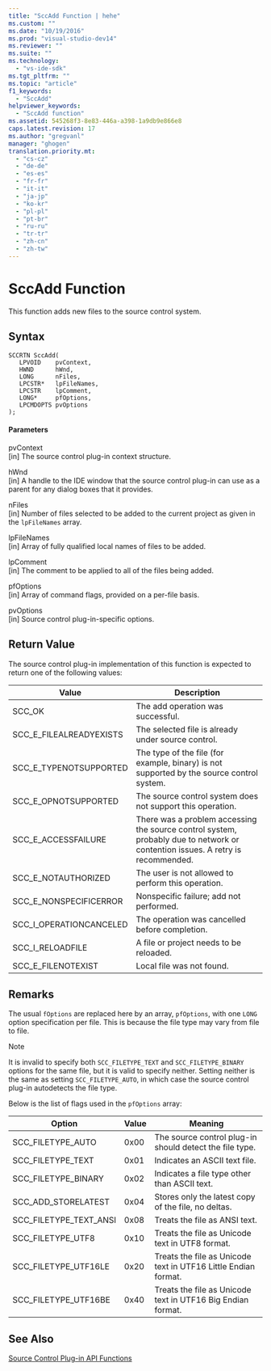```yaml
---
title: "SccAdd Function | hehe"
ms.custom: ""
ms.date: "10/19/2016"
ms.prod: "visual-studio-dev14"
ms.reviewer: ""
ms.suite: ""
ms.technology: 
  - "vs-ide-sdk"
ms.tgt_pltfrm: ""
ms.topic: "article"
f1_keywords: 
  - "SccAdd"
helpviewer_keywords: 
  - "SccAdd function"
ms.assetid: 545268f3-8e83-446a-a398-1a9db9e866e8
caps.latest.revision: 17
ms.author: "gregvanl"
manager: "ghogen"
translation.priority.mt: 
  - "cs-cz"
  - "de-de"
  - "es-es"
  - "fr-fr"
  - "it-it"
  - "ja-jp"
  - "ko-kr"
  - "pl-pl"
  - "pt-br"
  - "ru-ru"
  - "tr-tr"
  - "zh-cn"
  - "zh-tw"
---
```

# SccAdd Function
This function adds new files to the source control system.  
  
## Syntax  
  
```cpp#  
SCCRTN SccAdd(  
   LPVOID    pvContext,  
   HWND      hWnd,  
   LONG      nFiles,  
   LPCSTR*   lpFileNames,  
   LPCSTR    lpComment,  
   LONG*     pfOptions,  
   LPCMDOPTS pvOptions  
);  
```  
  
#### Parameters  
 pvContext  
 [in] The source control plug-in context structure.  
  
 hWnd  
 [in] A handle to the IDE window that the source control plug-in can use as a parent for any dialog boxes that it provides.  
  
 nFiles  
 [in] Number of files selected to be added to the current project as given in the `lpFileNames` array.  
  
 lpFileNames  
 [in] Array of fully qualified local names of files to be added.  
  
 lpComment  
 [in] The comment to be applied to all of the files being added.  
  
 pfOptions  
 [in] Array of command flags, provided on a per-file basis.  
  
 pvOptions  
 [in] Source control plug-in-specific options.  
  
## Return Value  
 The source control plug-in implementation of this function is expected to return one of the following values:  
  
|Value|Description|  
|-----------|-----------------|  
|SCC_OK|The add operation was successful.|  
|SCC_E_FILEALREADYEXISTS|The selected file is already under source control.|  
|SCC_E_TYPENOTSUPPORTED|The type of the file (for example, binary) is not supported by the source control system.|  
|SCC_E_OPNOTSUPPORTED|The source control system does not support this operation.|  
|SCC_E_ACCESSFAILURE|There was a problem accessing the source control system, probably due to network or contention issues. A retry is recommended.|  
|SCC_E_NOTAUTHORIZED|The user is not allowed to perform this operation.|  
|SCC_E_NONSPECIFICERROR|Nonspecific failure; add not performed.|  
|SCC_I_OPERATIONCANCELED|The operation was cancelled before completion.|  
|SCC_I_RELOADFILE|A file or project needs to be reloaded.|  
|SCC_E_FILENOTEXIST|Local file was not found.|  
  
## Remarks  
 The usual `fOptions` are replaced here by an array, `pfOptions`, with one `LONG` option specification per file. This is because the file type may vary from file to file.  
  
> [!NOTE]
>  It is invalid to specify both `SCC_FILETYPE_TEXT` and `SCC_FILETYPE_BINARY` options for the same file, but it is valid to specify neither. Setting neither is the same as setting `SCC_FILETYPE_AUTO`, in which case the source control plug-in autodetects the file type.  
  
 Below is the list of flags used in the `pfOptions` array:  
  
|Option|Value|Meaning|  
|------------|-----------|-------------|  
|SCC_FILETYPE_AUTO|0x00|The source control plug-in should detect the file type.|  
|SCC_FILETYPE_TEXT|0x01|Indicates an ASCII text file.|  
|SCC_FILETYPE_BINARY|0x02|Indicates a file type other than ASCII text.|  
|SCC_ADD_STORELATEST|0x04|Stores only the latest copy of the file, no deltas.|  
|SCC_FILETYPE_TEXT_ANSI|0x08|Treats the file as ANSI text.|  
|SCC_FILETYPE_UTF8|0x10|Treats the file as Unicode text in UTF8 format.|  
|SCC_FILETYPE_UTF16LE|0x20|Treats the file as Unicode text in UTF16 Little Endian format.|  
|SCC_FILETYPE_UTF16BE|0x40|Treats the file as Unicode text in UTF16 Big Endian format.|  
  
## See Also  
 [Source Control Plug-in API Functions](../extensibility/source-control-plug-in-api-functions.md)